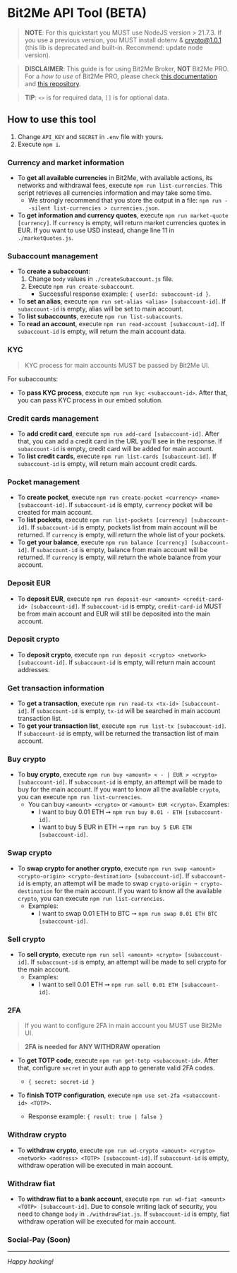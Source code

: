 # Bit2Me API Tool (BETA)
> **NOTE**: For this quickstart you MUST use NodeJS version > 21.7.3. If you use a previous version, you MUST install dotenv & crypto@1.0.1 (this lib is deprecated and built-in. Recommend: update node version).

> **DISCLAIMER**: This guide is for using Bit2Me Broker, **NOT** Bit2Me PRO. For a _how to use_ of Bit2Me PRO, please check [this documentation](https://api.bit2me.com/trading-spot-rest) and [this repository](https://github.com/bit2me-devs/trading-spot-samples).

> **TIP**: `<>` is for required data, `[]` is for optional data.

## How to use this tool
1. Change `API_KEY` and `SECRET` in `.env` file with yours.
2. Execute `npm i`.

### Currency and market information
- To **get all available currencies** in Bit2Me, with available actions, its networks and withdrawal fees, execute `npm run list-currencies`. This script retrieves all currencies information and may take some time.
    - We strongly recommend that you store the output in a file: `npm run --silent list-currencies > currencies.json`.
- To **get information and currency quotes**, execute `npm run market-quote [currency]`. If `currency` is empty, will return market currencies quotes in EUR. If you want to use USD instead, change line 11 in `./marketQuotes.js`.

### Subaccount management
- To **create a subaccount**:
    1. Change `body` values in `./createSubaccount.js` file.
    2. Execute `npm run create-subaccount`.
        - Successful response example: `{ userId: subaccount-id }`.
- To **set an alias**, execute `npm run set-alias <alias> [subaccount-id]`. If `subaccount-id` is empty, alias will be set to main account.
- To **list subaccounts**, execute `npm run list-subaccounts`.
- To **read an account**, execute `npm run read-account [subaccount-id]`. If `subaccount-id` is empty, will return the main account data.

### KYC
> KYC process for main accounts MUST be passed by Bit2Me UI.

For subaccounts:
- To **pass KYC process**, execute `npm run kyc <subaccount-id>`. After that, you can pass KYC process in our embed solution.

### Credit cards management
- To **add credit card**, execute `npm run add-card [subaccount-id]`. After that, you can add a credit card in the URL you'll see in the response. If `subaccount-id` is empty, credit card will be added for main account.
- To **list credit cards**, execute `npm run list-cards [subaccount-id]`. If `subaccount-id` is empty, will return main account credit cards.

### Pocket management
- To **create pocket**, execute `npm run create-pocket <currency> <name> [subaccount-id]`. If `subaccount-id` is empty, `currency` pocket will be created for main account.
- To **list pockets**, execute `npm run list-pockets [currency] [subaccount-id]`. If `subaccount-id` is empty, pockets list from main account will be returned. If `currency` is empty, will return the whole list of your pockets.
- To **get your balance**, execute `npm run balance [currency] [subaccount-id]`. If `subaccount-id` is empty, balance from main account will be returned. If `currency` is empty, will return the whole balance from your account.

### Deposit EUR
- To **deposit EUR**, execute `npm run deposit-eur <amount> <credit-card-id> [subaccount-id]`. If `subaccount-id` is empty, `credit-card-id` MUST be from main account and EUR will still be deposited into the main account.

### Deposit crypto
- To **deposit crypto**, execute `npm run deposit <crypto> <network> [subaccount-id]`. If `subaccount-id` is empty, will return main account addresses.

### Get transaction information
- To **get a transaction**, execute `npm run read-tx <tx-id> [subaccount-id]`. If `subaccount-id` is empty, `tx-id` will be searched in main account transaction list.
- To **get your transaction list**, execute `npm run list-tx [subaccount-id]`. If `subaccount-id` is empty, will be returned the transaction list of main account.

### Buy crypto
- To **buy crypto**, execute `npm run buy <amount> < - | EUR > <crypto> [subaccount-id]`. If `subaccount-id` is empty, an attempt will be made to buy for the main account. If you want to know all the available `crypto`, you can execute `npm run list-currencies`.
    - You can buy `<amount> <crypto>` or `<amount> EUR <crypto>`. Examples: 
        - I want to buy 0.01 ETH ➙ `npm run buy 0.01 - ETH [subaccount-id]`.
        - I want to buy 5 EUR in ETH ➙ `npm run buy 5 EUR ETH [subaccount-id]`.

### Swap crypto
- To **swap crypto for another crypto**, execute `npm run swap <amount> <crypto-origin> <crypto-destination> [subaccount-id]`. If `subaccount-id` is empty, an attempt will be made to swap `crypto-origin ➙ crypto-destination` for the main account. If you want to know all the available `crypto`, you can execute `npm run list-currencies`.
    - Examples: 
        - I want to swap 0.01 ETH to BTC ➙ `npm run swap 0.01 ETH BTC [subaccount-id]`.
        
### Sell crypto
- To **sell crypto**, execute `npm run sell <amount> <crypto> [subaccount-id]`. If `subaccount-id` is empty, an attempt will be made to sell crypto for the main account.
    - Examples: 
        - I want to sell 0.01 ETH ➙ `npm run sell 0.01 ETH [subaccount-id]`.

### 2FA
> If you want to configure 2FA in main account you MUST use Bit2Me UI.

> **2FA is needed for ANY WITHDRAW operation**

- To **get TOTP code**, execute `npm run get-totp <subaccount-id>`. After that, configure `secret` in your auth app to generate valid 2FA codes.
    - `{ secret: secret-id }`

- To **finish TOTP configuration**, execute `npm use set-2fa <subaccount-id> <TOTP>`.
    - Response example: `{ result: true | false }`

### Withdraw crypto
- To **withdraw crypto**, execute `npm run wd-crypto <amount> <crypto> <network> <address> <TOTP> [subaccount-id]`. If `subaccount-id` is empty, withdraw operation will be executed in main account.

### Withdraw fiat
- To **withdraw fiat to a bank account**, execute `npm run wd-fiat <amount> <TOTP> [subaccount-id]`. Due to console writing lack of security, you need to change `body` in `./withdrawFiat.js`. If `subaccount-id` is empty, fiat withdraw operation will be executed for main account.

### Social-Pay (Soon)

---

_Happy hacking!_
